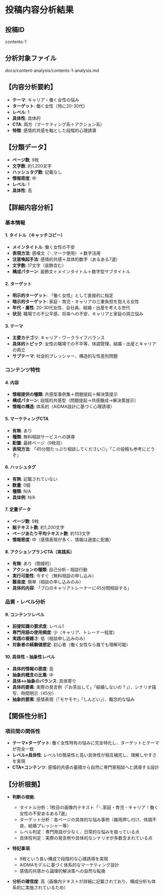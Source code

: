 # 投稿内容分析結果

## 投稿ID
contents-1

## 分析対象ファイル
docs/content-analysis/contents-1-analysis.md

## 【内容分析要約】
- **テーマ**: キャリア・働く女性の悩み
- **ターゲット**: 働く女性（特に20-30代）
- **レベル**: 1
- **具体性**: 具体的
- **CTA**: 両方（マーケティング系＋アクション系）
- **特徴**: 感情的共感を軸とした段階的心理誘導

## 【分類データ】
- **ページ数**: 9枚
- **文字数**: 約1,200文字
- **ハッシュタグ数**: 記載なし
- **情報密度**: 中
- **レベル**: 1
- **具体性**: 高

## 【詳細内容分析】

### 基本情報

#### 1. タイトル（キャッチコピー）
- **メインタイトル**: 働く女性の不安
- **表現方法**: 感嘆文（＼マーク使用）＋数字活用
- **注意喚起手法**: 感情的共感＋具体的数字（あるある7選）
- **文字数**: 17文字（装飾含む）
- **構成パターン**: 装飾文＋メインタイトル＋数字型サブタイトル

#### 2. ターゲット
- **明示的ターゲット**: 「働く女性」として直接的に指定
- **暗示的ターゲット**: 家庭・育児・キャリアの三重負担を抱える女性
- **年代・属性**: 20-30代女性、会社員、結婚・出産を考える世代
- **状況**: 職場での不公平感、将来への不安、キャリアと家庭の両立悩み

#### 3. テーマ
- **主要カテゴリ**: キャリア・ワークライフバランス
- **具体的トピック**: 女性の職場での不平等、体調管理、結婚・出産とキャリアの両立
- **サブテーマ**: 社会的プレッシャー、構造的な性差別問題

### コンテンツ特性

#### 4. 内容
- **情報提供の種類**: 共感型事例集＋問題提起＋解決策提示
- **構成パターン**: 段階的共感型（問題提起→共感醸成→解決策提示）
- **情報の構造**: 体系的（AIDMA設計に基づく心理誘導）

#### 5. マーケティングCTA
- **有無**: あり
- **種類**: 無料相談サービスへの誘導
- **配置**: 最終ページ（9枚目）
- **表現方法**: 「45分間たっぷり相談してください◎」「この投稿も参考にどうぞ」

#### 6. ハッシュタグ
- **有無**: 記載されていない
- **数量**: 0個
- **種類**: N/A
- **具体例**: N/A

#### 7. 定量データ
- **ページ数**: 9枚
- **総テキスト数**: 約1,200文字
- **ページあたり平均テキスト数**: 約133文字
- **情報密度**: 中（感情表現が多く、情報は適度に配置）

#### 8. アクションプランCTA（実践系）
- **有無**: あり（間接的）
- **アクションの種類**: 自己分析・相談行動
- **実行可能性**: 今すぐ（無料相談の申し込み）
- **難易度**: 簡単（相談の申し込みのみ）
- **具体的内容**: 「プロのキャリアトレーナーに45分間相談する」

### 品質・レベル分析

#### 9. コンテンツレベル
- **前提知識の要求度**: レベル1
- **専門用語の使用頻度**: 少（キャリア、トレーナー程度）
- **実践の複雑さ**: 低（相談申し込みのみ）
- **対象者の経験値想定**: 初心者（働く女性なら誰でも理解可能）

#### 10. 具体性・抽象性レベル
- **具体的情報の密度**: 高
- **抽象的概念の比重**: 中
- **具体↔抽象のバランス**: 具体寄り
- **具体的要素**: 実際の発言例（「お茶出して」「結婚しないの？」）、シナリオ描写、時間明示（45分）
- **抽象的要素**: 感情表現（「モヤモヤ」「しんどい」）、概念的な悩み

## 【関係性分析】

### 項目間の関係性
- **テーマ×ターゲット**: 働く女性特有の悩みに完全特化し、ターゲットとテーマが完全一致
- **レベル×具体性**: レベル1の簡易性と高い具体性が相互補完し、理解しやすさを実現
- **CTA×コンテンツ**: 感情的共感の蓄積から自然に専門家相談へと誘導する設計

## 【分析根拠】

- **判断の根拠**: 
  - タイトル分析：1枚目の画像内テキスト「＼家庭・育児・キャリア！働く女性の不安あるある7選」
  - ターゲット分析：各ページの具体的な悩み事例（雑用押し付け、体調不良、結婚プレッシャー等）
  - レベル判定：専門用語が少なく、日常的な悩みを扱っている点
  - 具体性判定：実際の発言例や具体的なシナリオが多数含まれている点

- **特記事項**: 
  - 9枚という長い構成で段階的な心理誘導を実現
  - AIDMAモデルに基づく体系的なマーケティング設計
  - 感情的共感から論理的解決策への自然な転換

- **分析の確信度**: 高（画像内テキストが詳細に記載されており、構成分析も体系的に実施されているため）